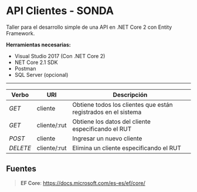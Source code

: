 # API Clientes - SONDA

Taller para el desarrollo simple de una API en .NET Core 2 con Entity Framework.

**Herramientas necesarias:**
 - Visual Studio 2017 (Con .NET Core 2)
 - NET Core 2.1 SDK
 - Postman
 - SQL Server (opcional)
 ---

|Verbo|URI|Descripción|
|--|--|--|
|*GET*|cliente|Obtiene todos los clientes que están registrados en el sistema|
|*GET*|cliente/:rut|Obtiene los datos del cliente especificando el RUT|
|*POST*|cliente|Ingresar un nuevo cliente|
|*DELETE*|cliente/:rut|Elimina un cliente especificando el RUT|


## Fuentes

> **EF Core**: https://docs.microsoft.com/es-es/ef/core/
